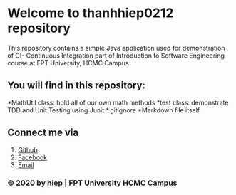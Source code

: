 # Welcome to thanhhiep0212 repository
This repository contains a simple Java application used for demonstration of CI- Continuous Integration part of Introduction to Software Engineering course at FPT University, HCMC Campus
## You will find in this repository:
*MathUtil class: hold all of our own math methods
*test class: demonstrate TDD and Unit Testing using Junit
*.gitignore
*Markdown file itself

## Connect me via
1. [Github](https://github.com/404-Notfound-nth)
2. [Facebook](http://facebook.com/nthh0212)
3. [Email](hiepntse140248@fpt.edu.vn)

### © 2020 by hiep | FPT University HCMC Campus